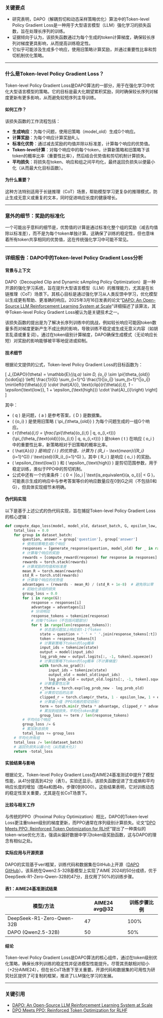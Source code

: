 ### 关键要点
- 研究表明，DAPO（解耦剪切和动态采样策略优化）算法中的Token-level Policy Gradient Loss是一种用于大型语言模型（LLM）强化学习的损失函数，旨在处理长序列的训练。
- 证据倾向于认为，该损失函数通过为每个生成的token计算梯度，确保较长序列对梯度更具影响，从而提高训练稳定性。
- 它似乎可能涉及生成多个响应，使用旧策略计算奖励，并通过重要性比率和剪切机制优化策略。

---

### 什么是Token-level Policy Gradient Loss？
Token-level Policy Gradient Loss是DAPO算法的一部分，用于在强化学习中优化大型语言模型的策略。它的目标是最大化期望累积奖励，同时确保较长序列对梯度更新有更多影响，从而避免较短序列主导训练。

#### 如何工作？
该损失函数的工作流程包括：
- **生成响应**：为每个问题，使用旧策略（model_old）生成G个响应。
- **计算奖励**：为每个响应计算奖励R_i。
- **标准化优势**：通过减去奖励的均值并除以标准差，计算每个响应的优势值。
- **Token-level计算**：对每个响应中的每个token，计算新策略和旧策略下该token的概率比率（重要性比率），然后结合优势值和剪切机制计算损失。
- **平均损失**：将损失在token、响应和组之间平均化，最终返回负损失以便最小化（从而最大化目标函数）。

#### 为什么重要？
这种方法特别适用于长链推理（CoT）场景，帮助模型学习更复杂的推理模式，防止生成无意义或重复的文本，同时促进响应长度的健康增长。

---

### 意外的细节：奖励的标准化
一个可能出乎意料的细节是，优势值的计算是通过标准化整个组的奖励（减去均值除以标准差），而不是为每个token单独计算。这确保了训练的稳定性，但也意味着所有token共享相同的优势值，这在传统强化学习中可能不常见。

---

### 详细报告：DAPO中的Token-level Policy Gradient Loss分析

#### 背景与上下文
DAPO（Decoupled Clip and Dynamic sAmpling Policy Optimization）是一种开源的强化学习系统，旨在提升大型语言模型（LLM）的推理能力，尤其是在长链推理（CoT）场景下。其核心目标是通过强化学习从人类反馈中学习，优化模型以生成更有帮助、更准确的响应。2025年3月16日发表的论文“[DAPO: An Open-Source LLM Reinforcement Learning System at Scale](https://arxiv.org/html/2503.14476v1)”详细描述了该算法，其中Token-level Policy Gradient Loss被认为是关键技术之一。

该损失函数的提出是为了解决长序列训练中的挑战，例如较长响应可能因token数量多而对梯度更新产生不成比例的影响，导致训练不稳定或生成无意义内容（如胡言乱语或重复词）。通过在token级别计算梯度，DAPO确保生成模式（无论响应长短）对奖励的影响能够被平等地促进或抑制。

#### 技术细节
根据论文提供的公式，Token-level Policy Gradient Loss的目标函数为：

\[ J_{DAPO}(\theta) = \mathbb{E}_{(q,a) \sim D, \{o_i\} \sim \pi_{\theta_{old}}(\cdot|q)} \left[ \frac{1}{G} \sum_{i=1}^G \frac{1}{|o_i|} \sum_{t=1}^{|o_i|} \min\left(r(\theta)_{i,t} \cdot \hat{A}_{i}, \text{clip}(r(\theta)_{i,t}, 1 - \epsilon_{\text{low}}, 1 + \epsilon_{\text{high}}) \cdot \hat{A}_{i}\right) \right] \]

其中：
- \( q \) 是问题，\( a \) 是参考答案，\( D \) 是数据集。
- \( \{o_i\} \) 是使用旧策略 \( \pi_{\theta_{old}} \) 为每个问题生成的一组G个响应。
- \( r(\theta)_{i,t} = \frac{\pi_{\theta}(o_{i,t} | q, o_{i,<t})}{\pi_{\theta_{\text{old}}}(o_{i,t} | q, o_{i,<t})} \) 是token \( t \) 在响应 \( o_i \) 中的重要性比率，新策略相对于旧策略的概率比率。
- \( \hat{A}_{i} \) 是响应 \( i \) 的优势值，计算为 \( (R_i - \text{mean}(\{R_i\}_{i=1}^G)) / \text{std}(\{R_i\}_{i=1}^G) \)，其中 \( R_i \) 是响应 \( o_i \) 的奖励。
- \( \epsilon_{\text{low}} \) 和 \( \epsilon_{\text{high}} \) 是剪切范围参数，用于稳定训练，类似于PPO中的剪切机制。
- 公式中还有一个约束条件：\( 0 < |\{o_i | \text{is_equivalent}(a, o_i)\}| < G \)，可能表示生成的响应中与参考答案等价的响应数量应在0到G之间（不包括0和G），但具体实现细节未明确。

#### 伪代码实现
以下是基于上述公式的伪代码实现，旨在捕捉Token-level Policy Gradient Loss的核心逻辑：

```python
def compute_dapo_loss(model, model_old, dataset_batch, G, epsilon_low, epsilon_high):
    total_loss = 0.0
    for group in dataset_batch:
        question, answer = group['question'], group['answer']
        # 使用旧策略生成G个响应
        responses = [generate_response(question, model_old) for _ in range(G)]
        # 计算每个响应的奖励
        rewards = [compute_reward(response) for response in responses]
        rewards = torch.stack(rewards)
        # 计算奖励的均值和标准差
        mean_R = torch.mean(rewards)
        std_R = torch.std(rewards)
        # 计算每个响应的优势值
        advantages = (rewards - mean_R) / (std_R + 1e-8)  # 避免除以零
        # 初始化该组的损失
        group_loss = 0.0
        for i in range(G):
            response = responses[i]
            advantage = advantages[i]
            # 分词响应
            response_tokens = tokenize(response)
            # 对每个token（不包括问题部分）
            for t in range(len(response_tokens)):
                # 状态是问题加上响应前t-1个token
                state = question + ' ' + ' '.join(response_tokens[:t])
                token = response_tokens[t]
                # 计算新策略下token的log概率
                input_ids = tokenize(state)
                output = model(input_ids)
                log_prob_new = output.logits[:, -1, token].squeeze()
                # 计算旧策略下token的log概率（不计算梯度）
                with torch.no_grad():
                    input_ids = tokenize(state)
                    output_old = model_old(input_ids)
                    log_prob_old = output_old.logits[:, -1, token].squeeze()
                # 计算重要性比率
                r_theta = torch.exp(log_prob_new - log_prob_old)
                # 计算剪切后的比率
                clipped_r = torch.clamp(r_theta, 1 - epsilon_low, 1 + epsilon_high)
                # 计算最小值（PPO风格的剪切目标）
                term = torch.min(r_theta * advantage, clipped_r * advantage)
                # 累加到组损失，平均化token数量
                group_loss += term / len(response_tokens)
        # 平均化G个响应
        group_loss /= G
        # 累加到总损失
        total_loss += group_loss
    # 平均化所有组
    total_loss /= len(dataset_batch)
    # 返回负损失以最小化（从而最大化J）
    return -total_loss
```

#### 实验结果与影响
根据论文，Token-level Policy Gradient Loss在AIME24基准测试中提升了模型性能，从41分提高到42分（表1）。实验还显示，该损失函数促进了生成熵和平均响应长度的增加（图4a和图4b，步骤0到8000）。这些结果表明，它对训练动态的稳定性至关重要，尤其是在长CoT场景下。

#### 比较与相关工作
与传统的PPO（Proximal Policy Optimization）相比，DAPO的Token-level Loss更注重token级别的梯度更新，而PPO通常在序列级别计算损失。论文“[DPO Meets PPO: Reinforced Token Optimization for RLHF](https://arxiv.org/html/2404.18922v1)”提出了一种类似的token-wise优化方法，强调从偏好数据中学习token级奖励函数，这与DAPO的理念有相似之处。

#### 实际应用与开源资源
DAPO的实现基于verl框架，训练代码和数据集在GitHub上开源（[DAPO GitHub](https://github.com/BytedTsinghua-SIA/DAPO)）。该系统在Qwen2.5-32B基模型上实现了AIME 2024的50分成绩，优于DeepSeek-R1-Zero-Qwen-32B的47分，且仅用了50%的训练步骤。

#### 表1：AIME24基准测试结果
| 模型/方法               | AIME24 avg@32 | 训练步骤比例 |
|-------------------------|---------------|--------------|
| DeepSeek-R1-Zero-Qwen-32B | 47            | 100%         |
| DAPO (Qwen2.5-32B)      | 50            | 50%          |

#### 结论
Token-level Policy Gradient Loss是DAPO算法的核心组件，通过在token级别优化策略，确保长序列训练的稳定性并促进模型性能提升。尽管其贡献相对较小（+2分AIME24），但在长CoT场景下至关重要。开源代码和数据集的可用性为研究社区提供了可复制的框架，推进了LLM强化学习的发展。

---

### 关键引用
- [DAPO: An Open-Source LLM Reinforcement Learning System at Scale](https://arxiv.org/html/2503.14476v1)
- [DPO Meets PPO: Reinforced Token Optimization for RLHF](https://arxiv.org/html/2404.18922v1)
